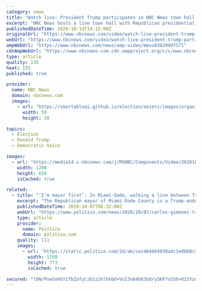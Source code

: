 ```yaml
---
category: news
title: "Watch live: President Trump participates in NBC News town hall in Miami"
excerpt: "NBC News hosts a live town hall with Republican presidential nominee President Donald Trump, moderated by Savannah Guthrie."
publishedDateTime: 2020-10-14T14:15:00Z
originalUrl: "https://www.nbcnews.com/video/watch-live-president-trump-participates-in-nbc-news-town-hall-in-miami-93820997571"
webUrl: "https://www.nbcnews.com/video/watch-live-president-trump-participates-in-nbc-news-town-hall-in-miami-93820997571"
ampWebUrl: "https://www.nbcnews.com/news/amp-video/mmvo93820997571"
cdnAmpWebUrl: "https://www-nbcnews-com.cdn.ampproject.org/c/s/www.nbcnews.com/news/amp-video/mmvo93820997571"
type: article
quality: 135
heat: 155
published: true

provider:
  name: NBC News
  domain: nbcnews.com
  images:
    - url: "https://smartableai.github.io/election/assets/images/organizations/nbcnews.com-50x50.jpg"
      width: 50
      height: 50

topics:
  - Election
  - Donald Trump
  - Democratic Voice

images:
  - url: "https://media14.s-nbcnews.com/j/MSNBC/Components/Video/202010/101320_Trump_Town_Hall-Twitter-FS-NBC_Thu.nbcnews-fp-1200-630.jpg"
    width: 1200
    height: 630
    isCached: true

related:
  - title: "‘I’m mayor first’: In Miami-Dade, walking a line between Trump and constituents"
    excerpt: "The Republican mayor of Miami-Dade County is a Trump-endorsed congressional candidate in a nationally watched swing seat. He’s also the elected leader of the urban heart of South Florida, a coronavirus hot spot that’s home to 2."
    publishedDateTime: 2020-10-07T08:32:00Z
    webUrl: "https://www.politico.com/news/2020/10/07/carlos-gimenez-trump-coronavirus-426909"
    type: article
    provider:
      name: Politico
      domain: politico.com
    quality: 111
    images:
      - url: "https://static.politico.com/2d/ab/cec464684938adc1e0bb8c5a741d/201006-gimenez-herald-ap-773.jpg"
        width: 1160
        height: 773
        isCached: true

secured: "l0N/PoeUxHSYzTbZafyCzG1zihlhhb6+VuI3n64D63UdrySKP7sS5h+O1SYznvfkGOrZsl8pGmNU2psg8KtKxqEWqz2D9YWiRPBv++DVPIWH+9+ivghA5rDOBm26Y/xUMcHAjpnMVSKEJYffsQ1UCvcPIkVq1yy/sCo4TSqnPNyaTifUabBxUJTp86UjNuQl17yf7gZf0BkeOvJMNLankLwNOGUDlwJ2GjhMT3bskDZFGDp5KvBiORPD799v7OLlRCmkFYIp9+aeKD9zU0Q7N0TuDP0uMEcCUzqNFZfNmQiRge3r73HTFyesvDv8PCA0EszWbaMsAYKoOGbtcslvYKEwzyLRhHl4BP+qqIVenAE=;9y8qXvstsVQ3yQoO+dyiSg=="
---
```


